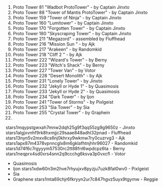 
1. Proto Tower 81 "Wadbot ProtoTower" - by Captain Jinxto
2. Proto Tower 88 "Tower of Mantis ProtoTower" - by Captain Jinxto
3. Proto Tower 159 "Tower of Ninja" - by Captain Jinxto
4. Proto Tower 160 "Lumitower" - by Captain Jinxto
5. Proto Tower 170 "Forgotten Tower" - by Captain Jinxto
6. Proto Tower 180 "Skyscraping Tower" - by Captain Jinxto
7. Proto Tower 211 "Megazord" - assembled by Fluffhead
8. Proto Tower 216 "Mission Sun " - by Ajk
9. Proto Tower 217 "Arakeen" - by Randomkid
10. Proto Tower 218 "Cliff 2 " - by Ajk
11. Proto Tower 222 "Wizard's Tower" - by Berny
12. Proto Tower 223 "Witch's Shack" - by Berny
13. Proto Tower 227 "Tower Van" - by Votor
14. Proto Tower 228 "Desert Monolith" - by Ajk
15. Proto Tower 231 "Lonely Tower" - by Jinxto
16. Proto Tower 232 "Jekyll or Hyde 1" - by Quasimosis
17. Proto Tower 233 "Jekyll or Hyde 2" - by Quasimosis
18. Proto Tower 234 "Dark Tower" - by Ijon
19. Proto Tower 241 "Tower of Storms" - by Pixlgeist
20. Proto Tower 253 "Sia Tower" - by Sia
21. Proto Tower 255 "Crystal Tower" - by Graphein
22. 


stars1mqypstgwxah7mnw2dqh25g9f3qq55zg9g9650z - Jinxto
stars1algjxvnhf9rk8hxmjjc29saae848adhl32pnad - Fluffhead
stars13nyn5v2mxv8cs6nj0khrxy9wkmw7ry0cuzrvg3 - Ajk
stars1apx87m4378vpnncglx8m6gklafhtnjhhr96027 - Randomkid
stars1d74f6c7rgyyym57530rc2tt88fnl6wpdcpz6ta - Berny
stars1neqprx4sd0xrs4snn2q9ccchg6ksva3p0vxcfl - Votor
- Quasimosis
- Ijon
stars1xdw60n3m2hve7rhyujxv8pyzju7uzk8fat0wv0 - Pixlgeist
- Sia
- Graphene
stars1mta69chjr6fkryyn2ur7c847hgvz5uyx9tgymw - Reggie
